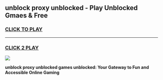 
## unblock proxy unblocked - Play Unblocked Gmaes & Free
<h3>
<a href="https://news.freeplayer.one?title=unblock_proxy_unblocked&ref=16F">CLICK TO PLAY</a></h3>
<hr>

<h3>
<a href="https://news.freeplayer.one?title=unblock_proxy_unblocked&ref=16F">CLICK 2 PLAY</a>
  
</h3>

<a href="https://news.freeplayer.one?title=unblock_proxy_unblocked&ref=16F/"><img src="https://clearcache.store/games.png"></a>


**unblock proxy unblocked games unblocked: Your Gateway to Fun and Accessible Online Gaming**

